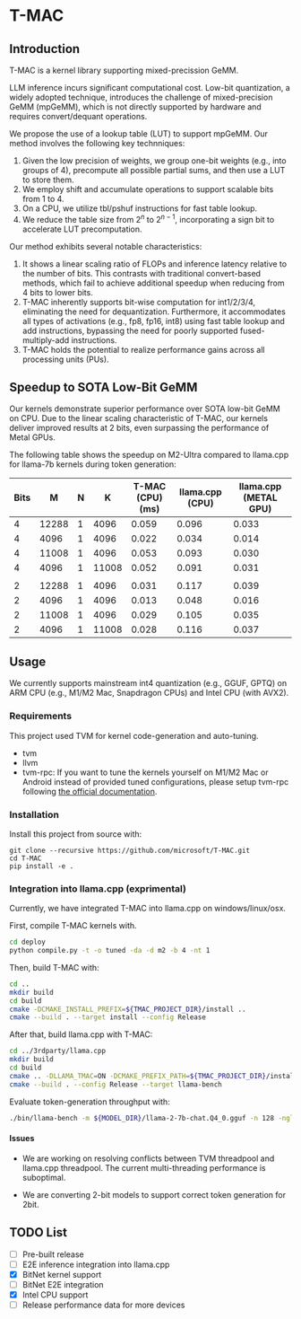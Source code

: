 # T-MAC

## Introduction

T-MAC is a kernel library supporting mixed-precission GeMM.

LLM inference incurs significant computational cost. Low-bit quantization, a widely adopted technique, introduces the challenge of mixed-precision GeMM (mpGeMM), which is not directly supported by hardware and requires convert/dequant operations.

We propose the use of a lookup table (LUT) to support mpGeMM. Our method involves the following key technniques:

1. Given the low precision of weights, we group one-bit weights (e.g., into groups of 4), precompute all possible partial sums, and then use a LUT to store them.
2. We employ shift and accumulate operations to support scalable bits from 1 to 4.
3. On a CPU, we utilize tbl/pshuf instructions for fast table lookup.
4. We reduce the table size from $2^n$ to $2^{n-1}$, incorporating a sign bit to accelerate LUT precomputation.

Our method exhibits several notable characteristics:

1. It shows a linear scaling ratio of FLOPs and inference latency relative to the number of bits. This contrasts with traditional convert-based methods, which fail to achieve additional speedup when reducing from 4 bits to lower bits.
2. T-MAC inherently supports bit-wise computation for int1/2/3/4, eliminating the need for dequantization. Furthermore, it accommodates all types of activations (e.g., fp8, fp16, int8) using fast table lookup and add instructions, bypassing the need for poorly supported fused-multiply-add instructions.
3. T-MAC holds the potential to realize performance gains across all processing units (PUs).

## Speedup to SOTA Low-Bit GeMM

Our kernels demonstrate superior performance over SOTA low-bit GeMM on CPU. Due to the linear scaling characteristic of T-MAC, our kernels deliver improved results at 2 bits, even surpassing the performance of Metal GPUs.

The following table shows the speedup on M2-Ultra compared to llama.cpp for llama-7b kernels during token generation:

| Bits | M     | N | K     | T-MAC (CPU) (ms) | llama.cpp (CPU) | llama.cpp (METAL GPU) |
|------|-------|---|-------|-------------|-----------------|-------------------|
| 4    | 12288 | 1 | 4096  | 0.059  | 0.096         | 0.033           |
| 4    | 4096  | 1 | 4096  | 0.022 | 0.034         | 0.014            |
| 4    | 11008 | 1 | 4096  | 0.053 | 0.093         | 0.030           |
| 4    | 4096  | 1 | 11008 | 0.052 | 0.091         | 0.031           |
|      |       |   |       |             |                 |                   |
| 2    | 12288 | 1 | 4096  | 0.031 | 0.117          | 0.039           |
| 2    | 4096  | 1 | 4096  | 0.013   | 0.048          | 0.016           |
| 2    | 11008 | 1 | 4096  | 0.029 | 0.105         | 0.035           |
| 2    | 4096  | 1 | 11008 | 0.028    | 0.116         | 0.037           |

## Usage

We currently supports mainstream int4 quantization (e.g., GGUF, GPTQ) on ARM CPU (e.g., M1/M2 Mac, Snapdragon CPUs) and Intel CPU (with AVX2).

### Requirements

This project used TVM for kernel code-generation and auto-tuning.

- tvm
- llvm
- tvm-rpc: If you want to tune the kernels yourself on M1/M2 Mac or Android instead of provided tuned configurations, please setup tvm-rpc following [the official documentation](https://github.com/apache/tvm/tree/main/apps/cpp_rpc).

### Installation

Install this project from source with:

```
git clone --recursive https://github.com/microsoft/T-MAC.git
cd T-MAC
pip install -e .
```

### Integration into llama.cpp (exprimental)

Currently, we have integrated T-MAC into llama.cpp on windows/linux/osx.

First, compile T-MAC kernels with.

```bash
cd deploy
python compile.py -t -o tuned -da -d m2 -b 4 -nt 1
```

Then, build T-MAC with:

```bash
cd ..
mkdir build
cd build
cmake -DCMAKE_INSTALL_PREFIX=${TMAC_PROJECT_DIR}/install ..
cmake --build . --target install --config Release
```

After that, build llama.cpp with T-MAC:

```bash
cd ../3rdparty/llama.cpp
mkdir build
cd build
cmake .. -DLLAMA_TMAC=ON -DCMAKE_PREFIX_PATH=${TMAC_PROJECT_DIR}/install/lib/cmake/t-mac -DCMAKE_BUILD_TYPE=Release -DLLAMA_TMAC_TVM_THREADPOOL=ON
cmake --build . --config Release --target llama-bench
```

Evaluate token-generation throughput with:

```bash
./bin/llama-bench -m ${MODEL_DIR}/llama-2-7b-chat.Q4_0.gguf -n 128 -ngl 0 -b 1 -t 1 -p 0
```

#### Issues

- We are working on resolving conflicts between TVM threadpool and llama.cpp threadpool. The current multi-threading performance is suboptimal.

- We are converting 2-bit models to support correct token generation for 2bit.

## TODO List

- [ ] Pre-built release
- [ ] E2E inference integration into llama.cpp
- [x] BitNet kernel support
- [ ] BitNet E2E integration
- [x] Intel CPU support
- [ ] Release performance data for more devices
